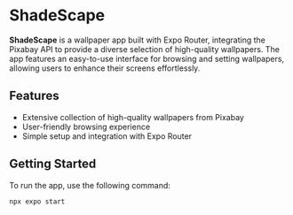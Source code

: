 # ShadeScape

**ShadeScape** is a wallpaper app built with Expo Router, integrating the Pixabay API to provide a diverse selection of high-quality wallpapers. The app features an easy-to-use interface for browsing and setting wallpapers, allowing users to enhance their screens effortlessly.

## Features
- Extensive collection of high-quality wallpapers from Pixabay
- User-friendly browsing experience
- Simple setup and integration with Expo Router

## Getting Started
To run the app, use the following command:
```bash
npx expo start
```
